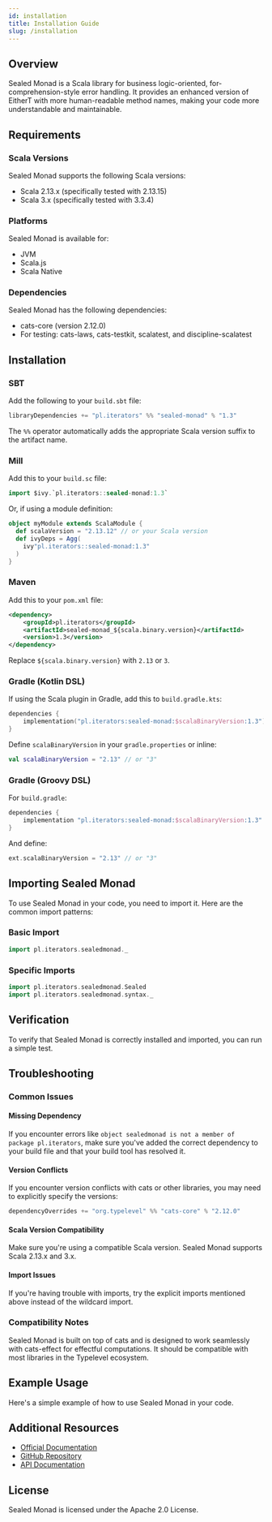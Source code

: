 ```yaml
---
id: installation
title: Installation Guide
slug: /installation
---
```


## Overview

Sealed Monad is a Scala library for business logic-oriented, for-comprehension-style error handling. It provides an enhanced version of EitherT with more human-readable method names, making your code more understandable and maintainable.

## Requirements

### Scala Versions
Sealed Monad supports the following Scala versions:
- Scala 2.13.x (specifically tested with 2.13.15)
- Scala 3.x (specifically tested with 3.3.4)

### Platforms
Sealed Monad is available for:
- JVM
- Scala.js
- Scala Native

### Dependencies
Sealed Monad has the following dependencies:
- cats-core (version 2.12.0)
- For testing: cats-laws, cats-testkit, scalatest, and discipline-scalatest

## Installation

### SBT
Add the following to your `build.sbt` file:

```scala
libraryDependencies += "pl.iterators" %% "sealed-monad" % "1.3"
```

The `%%` operator automatically adds the appropriate Scala version suffix to the artifact name.

### Mill
Add this to your `build.sc` file:
```scala
import $ivy.`pl.iterators::sealed-monad:1.3`
```
Or, if using a module definition:
```scala
object myModule extends ScalaModule {
  def scalaVersion = "2.13.12" // or your Scala version
  def ivyDeps = Agg(
    ivy"pl.iterators::sealed-monad:1.3"
  )
}
```

### Maven
Add this to your `pom.xml` file:
```xml
<dependency>
    <groupId>pl.iterators</groupId>
    <artifactId>sealed-monad_${scala.binary.version}</artifactId>
    <version>1.3</version>
</dependency>
```
Replace `${scala.binary.version}` with `2.13` or `3`.

### Gradle (Kotlin DSL)
If using the Scala plugin in Gradle, add this to `build.gradle.kts`:
```kotlin
dependencies {
    implementation("pl.iterators:sealed-monad:$scalaBinaryVersion:1.3")
}
```
Define `scalaBinaryVersion` in your `gradle.properties` or inline:
```kotlin
val scalaBinaryVersion = "2.13" // or "3"
```

### Gradle (Groovy DSL)
For `build.gradle`:
```groovy
dependencies {
    implementation "pl.iterators:sealed-monad:$scalaBinaryVersion:1.3"
}
```
And define:
```groovy
ext.scalaBinaryVersion = "2.13" // or "3"
```

## Importing Sealed Monad

To use Sealed Monad in your code, you need to import it. Here are the common import patterns:

### Basic Import
```scala
import pl.iterators.sealedmonad._
```

### Specific Imports
```scala
import pl.iterators.sealedmonad.Sealed
import pl.iterators.sealedmonad.syntax._
```

## Verification

To verify that Sealed Monad is correctly installed and imported, you can run a simple test.

## Troubleshooting

### Common Issues

#### Missing Dependency
If you encounter errors like `object sealedmonad is not a member of package pl.iterators`, make sure you've added the correct dependency to your build file and that your build tool has resolved it.

#### Version Conflicts
If you encounter version conflicts with cats or other libraries, you may need to explicitly specify the versions:
```scala
dependencyOverrides += "org.typelevel" %% "cats-core" % "2.12.0"
```

#### Scala Version Compatibility
Make sure you're using a compatible Scala version. Sealed Monad supports Scala 2.13.x and 3.x.

#### Import Issues
If you're having trouble with imports, try the explicit imports mentioned above instead of the wildcard import.

### Compatibility Notes

Sealed Monad is built on top of cats and is designed to work seamlessly with cats-effect for effectful computations. It should be compatible with most libraries in the Typelevel ecosystem.

## Example Usage

Here's a simple example of how to use Sealed Monad in your code.

## Additional Resources

- [Official Documentation](https://theiterators.github.io/sealed-monad/docs/introduction)
- [GitHub Repository](https://github.com/theiterators/sealed-monad)
- [API Documentation](https://javadoc.io/doc/pl.iterators/sealed-monad_2.13/latest/index.html)

## License

Sealed Monad is licensed under the Apache 2.0 License.
